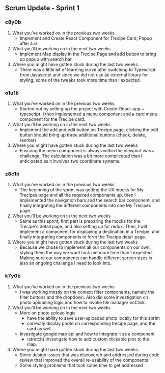 ## Scrum Update - Sprint 1

### c8y0b

1. What you’ve worked on in the previous two weeks
    - Implement and Create React Component for Trecipe Card, Popup after `Add`
2. What you’ll be working on in the next two weeks
    - Implement Map display in the Trecipe Page and add button to bring up popup with search bar 
3. Where you might have gotten stuck during the last two weeks.
    - There was a little bit of learning curve after switching to Typescript from Javascript and since we did not use an external library for styling, some of the tweaks took more time than I expected.


### o1u1b

1. What you’ve worked on in the previous two weeks
    - Started out by setting up the project with Create-React-app + typescript. I then implemented a menu component and a card menu component for the Trecipe card.
2. What you’ll be working on in the next two weeks
    - Implement the add and edit button on Trecipe page, clicking the edit button should bring up three additional buttons (check, delete, reorder)
3. Where you might have gotten stuck during the last two weeks
    - Ensuring the menu component is always within the viewport was a challenge. The calculation was a bit more complicated than I anticipated as it involves two coordinate systems.

### z8c1b

1. What you’ve worked on in the previous two weeks
   - The beginning of the sprint was getting the UX mocks for My Trecipes page and all the required components up, then I implemented the navigation bars and the search bar component, and finally integrating the different components into one My Trecipes page.
2. What you’ll be working on in the next two weeks
   - Same as this sprint, first part is preparing the mocks for the Trecipe's detail page, and also setting up for redux. Then, I will implement a component for displaying a destination in a Trecipe, and finally integrating components to form the Trecipe detail page.
3. Where you might have gotten stuck during the last two weeks
   - Because we chose to implement all our components on our own, styling them the way we want took me more time than I expected. Making sure our components can handle different screen sizes is also an ongoing challenge I need to look into.

### k7y0b
1. What you’ve worked on in the previous two weeks
    - I was working mostly on the context filter components, namely the filter buttons and the dropdown. Also did some investigation on photo uploading logic and how to invoke file manager onClick.
2. What you’ll be working on in the next two weeks
    - More on photo upload logic
      - have the ability to save user-uploaded photo locally for this sprint
      - correctly display photo on corresponding trecipe page, and the card as well
    - Investigate google map api and how to integrate it as a component
      - (stretch) Investigate how to add custom clickable pins to the map.
3. Where you might have gotten stuck during the last two weeks.
    - Some design issues that was discovered and addressed during code review that improved the overall re-usability of the components
    - Some styling problems that took some time to get addressed
